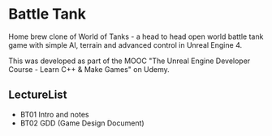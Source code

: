 # Battle Tank
Home brew clone of World of Tanks - a head to head open world battle tank game with simple AI, terrain and advanced control in Unreal Engine 4.

This was developed as part of the MOOC "The Unreal Engine Developer Course - Learn C++ & Make Games" on Udemy. 

## LectureList

* BT01 Intro and notes
* BT02 GDD (Game Design Document)
